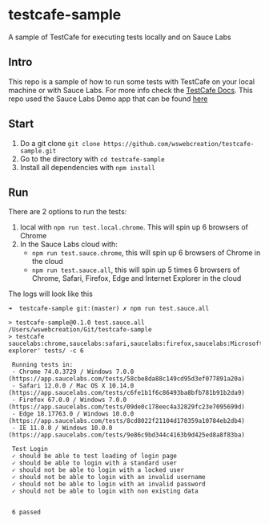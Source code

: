 # testcafe-sample
A sample of TestCafe for executing tests locally and on Sauce Labs

## Intro
This repo is a sample of how to run some tests with TestCafe on your local machine or with Sauce Labs. For more info check the [TestCafe Docs](https://github.com/DevExpress/testcafe).
This repo used the Sauce Labs Demo app that can be found [here](https://www.saucedemo.com/)

## Start
1. Do a git clone `git clone https://github.com/wswebcreation/testcafe-sample.git`
2. Go to the directory with `cd testcafe-sample` 
3. Install all dependencies with `npm install`

## Run
There are 2 options to run the tests:
1. local with `npm run test.local.chrome`. This will spin up 6 browsers of Chrome
2. In the Sauce Labs cloud with:
    - `npm run test.sauce.chrome`, this will spin up 6 browsers of Chrome in the cloud
    - `npm run test.sauce.all`, this will spin up 5 times 6 browsers of Chrome, Safari, Firefox, Edge and Internet Explorer in the cloud
    
The logs will look like this

```log
➜  testcafe-sample git:(master) ✗ npm run test.sauce.all

> testcafe-sample@0.1.0 test.sauce.all /Users/wswebcreation/Git/testcafe-sample
> testcafe saucelabs:chrome,saucelabs:safari,saucelabs:firefox,saucelabs:MicrosoftEdge,saucelabs:'internet explorer' tests/ -c 6

 Running tests in:
 - Chrome 74.0.3729 / Windows 7.0.0 (https://app.saucelabs.com/tests/58cbe8da88c149cd95d3ef077891a20a)
 - Safari 12.0.0 / Mac OS X 10.14.0 (https://app.saucelabs.com/tests/c6fe1b1f6c86493ba8bfb781b91b2da9)
 - Firefox 67.0.0 / Windows 7.0.0 (https://app.saucelabs.com/tests/09de0c178eec4a32829fc23e7095699d)
 - Edge 18.17763.0 / Windows 10.0.0 (https://app.saucelabs.com/tests/8cd8022f21104d178359a10784eb2db4)
 - IE 11.0.0 / Windows 10.0.0 (https://app.saucelabs.com/tests/9e86c9bd344c4163b9d425ed8a8f83ba)

 Test Login
 ✓ should be able to test loading of login page
 ✓ should be able to login with a standard user
 ✓ should not be able to login with a locked user
 ✓ should not be able to login with an invalid username
 ✓ should not be able to login with an invalid password
 ✓ should not be able to login with non existing data


 6 passed
```
